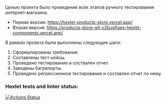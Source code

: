Целью проекта было проведение всех этапов ручного тестирования интернет-магазина. 
- Первая версия: https://hexlet-products-store.vercel.app/
- Вторая версия: https://products-store-git-v2bugfixes-hexlet-components.vercel.app/

В рамках проекта были выполнены следующие шаги: 
1. Сформулированы требования.
2. Составлены тест-кейсы.
3. Проведено тестирование и соствален отчет.
4. Заведены багрепорты.
5. Проведено регрессионное тестирование и составлен отчет по нему.

### Hexlet tests and linter status:
[![Actions Status](https://github.com/ShushaAlex/qa-engineer-project-84/workflows/hexlet-check/badge.svg)](https://github.com/ShushaAlex/qa-engineer-project-84/actions)
